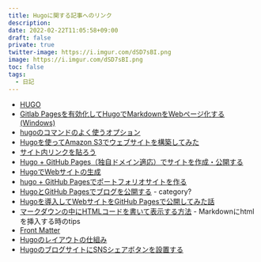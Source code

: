 ```yaml
---
title: Hugoに関する記事へのリンク
description: 
date: 2022-02-22T11:05:58+09:00
draft: false
private: true
twitter-image: https://i.imgur.com/dSD7sBI.png
image: https://i.imgur.com/dSD7sBI.png
toc: false
tags:
  - 日記
---
```


* [HUGO](https://gohugo.io/)
* [Gitlab Pagesを有効化してHugoでMarkdownをWebページ化する(Windows)](https://syachiku.net/gitlab-pages%E3%82%92%E6%9C%89%E5%8A%B9%E5%8C%96%E3%81%97%E3%81%A6hugo%E3%81%A7markdown%E3%82%92web%E3%83%9A%E3%83%BC%E3%82%B8%E5%8C%96%E3%81%99%E3%82%8Bwindows/)
* [hugoのコマンドのよく使うオプション](https://snsgame.33orz.net/post/hugo-20200320-command/)
* [Hugoを使ってAmazon S3でウェブサイトを構築してみた](https://dev.classmethod.jp/articles/hugo-s3/)
* [サイト内リンクを貼ろう](https://hugo.nakaken88.com/use/internal-link/)
* [Hugo + GitHub Pages（独自ドメイン適応）でサイトを作成・公開する](https://qiita.com/ysdyt/items/a581277dd1312a0e83c3)
* [HugoでWebサイトの生成](https://ie.u-ryukyu.ac.jp/syskan/service/hugo/)
* [hugo + GitHub Pagesでポートフォリオサイトを作る](https://gressblog.com/hugo-github-pages/)
* [HugoとGitHub Pagesでブログを公開する](https://open-groove.net/other-tools/hugo-github-pages-blog/) - category?
* [Hugoを導入してWebサイトをGitHub Pagesで公開してみた話](https://qiita.com/akivajp/items/1fd52a610e3eed5b7758)
* [マークダウンの中にHTMLコードを書いて表示する方法](https://srbrnote.work/archives/2772) - Markdownにhtmlを挿入する時のtips
* [Front Matter](https://gohugo.io/content-management/front-matter/)
* [Hugoのレイアウトの仕組み](https://marbles.hatenablog.com/entry/2020/11/22/204751)
* [HugoのブログサイトにSNSシェアボタンを設置する](https://hugo-de-blog.com/hugo-snsshare/)
